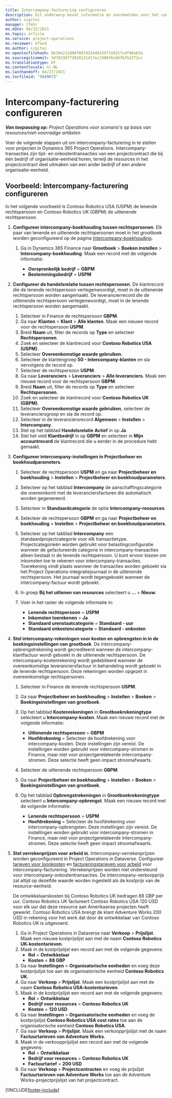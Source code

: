 ```yaml
---
title: Intercompany-facturering configureren
description: Dit onderwerp bevat informatie en voorbeelden over het configureren van intercompany-facturering voor projecten.
author: sigitac
manager: tfehr
ms.date: 04/12/2021
ms.topic: article
ms.service: project-operations
ms.reviewer: kfend
ms.author: sigitac
ms.openlocfilehash: bb39e212d00f8874254d4255f310217cdf46eb5a
ms.sourcegitcommit: 3d78338773929121d17ec3386f6cb67bfb2272cc
ms.translationtype: HT
ms.contentlocale: nl-NL
ms.lasthandoff: 04/27/2021
ms.locfileid: "5949673"
---
```

# <a name="configure-intercompany-invoicing"></a>Intercompany-facturering configureren

_**Van toepassing op:** Project Operations voor scenario's op basis van resources/niet-voorradige artikelen_

Voer de volgende stappen uit om intercompany-facturering in te stellen voor projecten in Dynamics 365 Project Operations. Intercompany-transacties zijn tijd- en onkostentransacties van een projectcontract die bij één bedrijf of organisatie-eenheid horen, terwijl de resources in het projectcontract deel uitmaken van een ander bedrijf of een andere organisatie-eenheid.

## <a name="example-configure-intercompany-invoicing"></a>Voorbeeld: Intercompany-facturering configureren

In het volgende voorbeeld is Contoso Robotics USA (USPM) de lenende rechtspersoon en Contoso Robotics UK (GBPM) de uitlenende rechtspersoon. 

1. **Configureer intercompany-boekhouding tussen rechtspersonen**. Elk paar van lenende en uitlenende rechtspersonen moet in het grootboek worden geconfigureerd op de pagina [Intercompany-boekhouding](/dynamics365/finance/general-ledger/intercompany-accounting-setup).
    
    1. Ga in Dynamics 365 Finance naar **Grootboek** > **Boeken instellen** > **Intercompany-boekhouding**. Maak een record met de volgende informatie:

        - **Oorspronkelijk bedrijf** = **GBPM**
        - **Bestemmingsbedrijf** = **USPM**

2. **Configureer de handelsrelatie tussen rechtspersonen**. De klantrecord die de lenende rechtspersoon vertegenwoordigt, moet in de uitlenende rechtspersoon worden aangemaakt. De leverancierrecord die de uitlenende rechtspersoon vertegenwoordigt, moet in de lenende rechtspersoon worden aangemaakt.

     1. Selecteer in Finance de rechtspersoon **GBPM**.
     2. Ga naar **Klanten** > **Klant** > **Alle klanten**. Maak een nieuwe record voor de rechtspersoon **USPM**.
     3. Breid **Naam** uit, filter de records op **Type** en selecteer **Rechtspersonen**. 
     4. Zoek en selecteer de klantrecord voor **Contoso Robotics USA (USPM)**.
     5. Selecteer **Overeenkomstige waarde gebruiken**. 
     6. Selecteer de klantengroep **50 - Intercompany-klanten** en sla vervolgens de record op.
     7. Selecteer de rechtspersoon **USPM**.
     8. Ga naar **Leveranciers** > **Leveranciers** > **Alle leveranciers**. Maak een nieuwe record voor de rechtspersoon **GBPM**.
     9. Breid **Naam** uit, filter de records op **Type** en selecteer **Rechtspersonen**. 
     10. Zoek en selecteer de klantrecord voor **Contoso Robotics UK (GBPM)**.
     11. Selecteer **Overeenkomstige waarde gebruiken**, selecteer de leveranciersgroep en sla de record op.
     12. Selecteer in de leveranciersrecord **Algemeen** > **Instellen** > **Intercompany**.
     13. Stel op het tabblad **Handelsrelatie** **Actief** in op **Ja**.
     14. Stel het veld **Klantbedrijf** in op **GBPM** en selecteer in **Mijn accountrecord** de klantrecord die u eerder in de procedure hebt gemaakt.

3. **Configureer intercompany-instellingen in Projectbeheer en boekhoudparameters**. 

    1. Selecteer de rechtspersoon **USPM** en ga naar **Projectbeheer en boekhouding** > **Instellen** > **Projectbeheer en boekhoudparameters**.
    2. Selecteer op het tabblad **Intercompany** de aanschaffingscategorie die overeenkomt met de leveranciersfacturen die automatisch worden gegenereerd.
    3. Selecteer in **Standaardcategorie** de optie **Intercompany-resources**.
    4. Selecteer de rechtspersoon **GBPM** en ga naar **Projectbeheer en boekhouding** > **Instellen** > **Projectbeheer en boekhoudparameters**.
    5. Selecteer op het tabblad **Intercompany** een standaardprojectcategorie voor elk transactietype. Projectcategorieën worden gebruikt voor belastingconfiguratie wanneer de gefactureerde categorie in intercompany-transacties alleen bestaat in de lenende rechtspersoon. U kunt ervoor kiezen om inkomsten toe te rekenen voor intercompany-transacties. Toerekening vindt plaats wanneer de transacties worden geboekt via het Project Operations-integratiejournaal in de uitlenende rechtspersoon. Het journaal wordt tegengeboekt wanneer de intercompany-factuur wordt geboekt.
    6. In groep **Bij het uitlenen van resources** selecteert u **...** > **Nieuw**. 
    7. Voer in het raster de volgende informatie in:

          - **Lenende rechtspersoon** = **USPM**
          - **Inkomsten toerekenen** = **Ja**
          - **Standaard urenstaatcategorie** = **Standaard - uur**
          - **Standaard onkostencategorie** = **Standaard - onkosten**

4. **Stel intercompany-rekeningen voor kosten en opbrengsten in in de boekingsinstellingen van grootboek**. De intercompany-opbrengstrekening wordt gecrediteerd wanneer de intercompany-klantfactuur wordt geboekt in de uitlenende rechtspersoon. De intercompany-kostenrekening wordt gedebiteerd wanneer de overeenkomstige leveranciersfactuur in behandeling wordt geboekt in de lenende rechtspersoon. Deze rekeningen worden opgezet in overeenkomstige rechtspersonen. 
      
     1. Selecteer in Finance de lenende rechtspersoon **USPM**. 
     2. Ga naar **Projectbeheer en boekhouding** > **Instellen** > **Boeken** > **Boekingsinstellingen van grootboek**. 
     3. Op het tabblad **Kostenrekeningen** in **Grootboekrekeningtype** selecteert u **Intercompany-kosten**. Maak een nieuwe record met de volgende informatie:
      
        - **Uitlenende rechtspersoon** = **GBPM**
        - **Hoofdrekening** = Selecteer de hoofdrekening voor intercompany-kosten. Deze instellingen zijn vereist. De instellingen worden gebruikt voor intercompany-stromen in Finance, maar niet voor projectgerelateerde intercompany-stromen. Deze selectie heeft geen impact stroomafwaarts. 
        
     4. Selecteer de uitlenende rechtspersoon **GBPM**. 
     5. Ga naar **Projectbeheer en boekhouding** > **Instellen** > **Boeken** > **Boekingsinstellingen van grootboek**. 
     6. Op het tabblad **Opbrengstrekeningen** in **Grootboekrekeningtype** selecteert u **Intercompany-opbrengst**. Maak een nieuwe record met de volgende informatie:

        - **Lenende rechtspersoon** = **USPM**
        - **Hoofdrekening** = Selecteer de hoofdrekening voor intercompany-opbrengsten. Deze instellingen zijn vereist. De instellingen worden gebruikt voor intercompany-stromen in Finance, maar niet voor projectgerelateerde intercompany-stromen. Deze selectie heeft geen impact stroomafwaarts. 

5. **Stel verrekenprijzen voor arbeid in**. Intercompany-verrekenprijzen worden geconfigureerd in Project Operations in Dataverse. Configureer [tarieven voor loonkosten](../pricing-costing/set-up-labor-cost-rate.md#transfer-pricing-and-costs-for-resources-outside-of-your-division-or-legal-entity) en [factureringstarieven voor arbeid](../pricing-costing/set-up-labor-bill-rate.md#transfer-pricing-or-set-up-bill-rates-for-resources-from-other-organizational-units-or-divisions) voor intercompany-facturering. Verrekenprijzen worden niet ondersteund voor intercompany-onkostentransacties. De intercompany-verkoopprijs zal altijd op dezelfde waarde worden ingesteld als de kostprijs van de resource-eenheid.

      De ontwikkelaarskosten bij Contoso Robotics UK bedragen 88 GBP per uur. Contoso Robotics UK factureert Contoso Robotics USA 120 USD voor elk uur dat deze resource aan Amerikaanse projecten heeft gewerkt. Contoso Robotics USA brengt de klant Adventure Works 200 USD in rekening voor het werk dat door de ontwikkelaar van Contoso Robotics UK is uitgevoerd.

      1. Ga in Project Operations in Dataverse naar **Verkoop** > **Prijslijst**. Maak een nieuwe kostprijslijst aan met de naam **Contoso Robotics UK-kostentarieven**. 
      2. Maak in de kostprijslijst een record aan met de volgende gegevens:
         - **Rol** = **Ontwikkelaar**
         - **Kosten** = **88 GBP**
      3. Ga naar **Instellingen** > **Organisatorische eenheden** en voeg deze kostprijslijst toe aan de organisatorische eenheid **Contoso Robotics UK**.
      4. Ga naar **Verkoop** > **Prijslijst**. Maak een kostprijslijst aan met de naam **Contoso Robotics USA-kostentarieven**. 
      5. Maak in de kostprijslijst een record aan met de volgende gegevens:
          - **Rol** = **Ontwikkelaar**
          - **Bedrijf voor resources** = **Contoso Robotics UK**
          - **Kosten** = **120 USD**
      6. Ga naar **Instellingen** > **Organisatorische eenheden** en voeg de kostprijslijst **Contoso Robotics USA cost rates** toe aan de organisatorische eenheid **Contoso Robotics USA**.
      7. Ga naar **Verkoop** > **Prijslijst**. Maak een verkoopprijslijst met de naam **Factuurtarieven van Adventure Works**. 
      8. Maak in de verkoopprijslijst een record aan met de volgende gegevens:
          - **Rol** = **Ontwikkelaar**
          - **Bedrijf voor resources** = **Contoso Robotics UK**
          - **Factuurtarief** = **200 USD**
      9. Ga naar **Verkoop** > **Projectcontracten** en voeg de prijslijst **Factuurtarieven van Adventure Works** toe aan de Adventure Works-projectprijslijst van het projectcontract.


[!INCLUDE[footer-include](../includes/footer-banner.md)]
